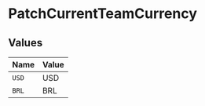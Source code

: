 # PatchCurrentTeamCurrency


## Values

| Name  | Value |
| ----- | ----- |
| `USD` | USD   |
| `BRL` | BRL   |